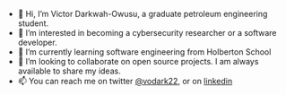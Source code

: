 - 👋 Hi, I’m Victor Darkwah-Owusu, a graduate petroleum engineering student.
- 👀 I’m interested in becoming a cybersecurity researcher or a software developer.
- 🌱 I’m currently learning software engineering from Holberton School
- 💞️ I’m looking to collaborate on open source projects. I am always available to share my ideas.
- 📫 You can reach me on twitter [@vodark22](https://twitter.com/vodark22), or on [linkedin](https://www.linkedin.com/in/victor-darkwah-owusu-294734177/) 

<!---
Vodarkwah/Vodarkwah is a ✨ special ✨ repository because its `README.md` (this file) appears on your GitHub profile.
You can click the Preview link to take a look at your changes.
--->
